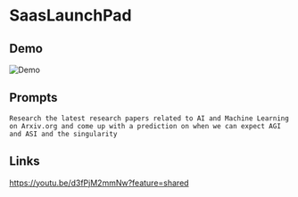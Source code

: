 # SaasLaunchPad


## Demo

![Demo](https://github.com/offsideAI/SaasLaunchPad/blob/main/screenshots/saas_launch_pad_demo_2.gif?raw=true)


## Prompts

```
Research the latest research papers related to AI and Machine Learning on Arxiv.org and come up with a prediction on when we can expect AGI and ASI and the singularity
```

## Links

https://youtu.be/d3fPjM2mmNw?feature=shared


